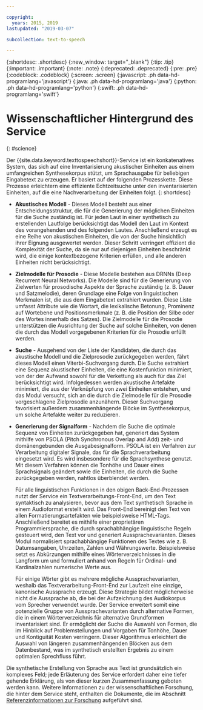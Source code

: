 ```yaml
---

copyright:
  years: 2015, 2019
lastupdated: "2019-03-07"

subcollection: text-to-speech

---
```


{:shortdesc: .shortdesc}
{:new_window: target="_blank"}
{:tip: .tip}
{:important: .important}
{:note: .note}
{:deprecated: .deprecated}
{:pre: .pre}
{:codeblock: .codeblock}
{:screen: .screen}
{:javascript: .ph data-hd-programlang='javascript'}
{:java: .ph data-hd-programlang='java'}
{:python: .ph data-hd-programlang='python'}
{:swift: .ph data-hd-programlang='swift'}

# Wissenschaftlicher Hintergrund des Service
{: #science}

Der {{site.data.keyword.texttospeechshort}}-Service ist ein konkatenatives System, das sich auf eine Inventarisierung akustischer Einheiten aus einem umfangreichen Synthesekorpus stützt, um Sprachausgabe für beliebigen Eingabetext zu erzeugen. Er basiert auf der folgenden Prozesskette. Diese Prozesse erleichtern eine effiziente Echtzeitsuche unter den inventarisierten Einheiten, auf die eine Nachverarbeitung der Einheiten folgt.
{: shortdesc}

-   **Akustisches Modell** - Dieses Modell besteht aus einer Entscheidungsstruktur, die für die Generierung der möglichen Einheiten für die Suche zuständig ist. Für jeden Laut in einer synthetisch zu erstellenden Lautfolge berücksichtigt das Modell den Laut im Kontext des vorangehenden und des folgenden Lautes. Anschließend erzeugt es eine Reihe von akustischen Einheiten, die von der Suche hinsichtlich ihrer Eignung ausgewertet werden. Dieser Schritt verringert effizient die Komplexität der Suche, da sie nur auf diejenigen Einheiten beschränkt wird, die einige kontextbezogene Kriterien erfüllen, und alle anderen Einheiten nicht berücksichtigt.
-   **Zielmodelle für Prosodie** - Diese Modelle bestehen aus DRNNs (Deep Recurrent Neural Networks). Die Modelle sind für die Generierung von Zielwerten für prosodische Aspekte der Sprache zuständig (z. B. Dauer und Satzmelodie), deren Grundlage eine Folge von linguistischen Merkmalen ist, die aus dem Eingabetext extrahiert wurden. Diese Liste umfasst Attribute wie die Wortart, die lexikalische Betonung, Prominenz auf Wortebene und Positionsmerkmale (z. B. die Position der Silbe oder des Wortes innerhalb des Satzes). Die Zielmodelle für die Prosodie unterstützen die Ausrichtung der Suche auf solche Einheiten, von denen die durch das Modell vorgegebenen Kriterien für die Prosodie erfüllt werden.
-   **Suche** - Ausgehend von der Liste der Kandidaten, die durch das akustische Modell und die Zielprosodie zurückgegeben werden, fährt dieses Modell einen Viterbi-Suchvorgang durch. Die Suche extrahiert eine Sequenz akustischer Einheiten, die eine Kostenfunktion minimiert, von der der Aufwand sowohl für die Verkettung als auch für das Ziel berücksichtigt wird. Infolgedessen werden akustische Artefakte minimiert, die aus der Verknüpfung von zwei Einheiten entstehen, und das Modul versucht, sich an die durch die Zielmodelle für die Prosodie vorgeschlagene Zielprosodie anzunähern. Dieser Suchvorgang favorisiert außerdem zusammenhängende Blöcke im Synthesekorpus, um solche Artefakte weiter zu reduzieren.
-   **Generierung der Signalform** - Nachdem die Suche die optimale Sequenz von Einheiten zurückgegeben hat, generiert das System mithilfe von PSOLA (Pitch Synchronous Overlap and Add) zeit- und domänengebunden die Ausgabesignalform. PSOLA ist ein Verfahren zur Verarbeitung digitaler Signale, das für die Sprachverarbeitung eingesetzt wird. Es wird insbesondere für die Sprachsynthese genutzt. Mit diesem Verfahren können die Tonhöhe und Dauer eines Sprachsignals geändert sowie die Einheiten, die durch die Suche zurückgegeben werden, nahtlos überblendet werden.

    Für alle linguistischen Funktionen in den obigen Back-End-Prozessen nutzt der Service ein Textverarbeitungs-Front-End, um den Text syntaktisch zu analysieren, bevor aus dem Text synthetisch Sprache in einem Audioformat erstellt wird. Das Front-End bereinigt den Text von allen Formatierungsartefakten wie beispielsweise HTML-Tags. Anschließend bereitet es mithilfe einer proprietären Programmiersprache, die durch sprachabhängige linguistische Regeln gesteuert wird, den Text vor und generiert Aussprachevarianten. Dieses Modul normalisiert sprachabhängige Funktionen des Textes wie z. B. Datumsangaben, Uhrzeiten, Zahlen und Währungswerte. Beispielsweise setzt es Abkürzungen mithilfe eines Wörterverzeichnisses in die Langform um und formuliert anhand von Regeln für Ordinal- und Kardinalzahlen numerische Werte aus.

    Für einige Wörter gibt es mehrere mögliche Aussprachevarianten, weshalb das Textverarbeitung-Front-End zur Laufzeit eine einzige, kanonische Aussprache erzeugt. Diese Strategie bildet möglicherweise nicht die Aussprache ab, die bei der Aufzeichnung des Audiokorpus vom Sprecher verwendet wurde. Der Service erweitert somit eine potenzielle Gruppe von Aussprachevarianten durch alternative Formen, die in einem Wörterverzeichnis für alternative Grundformen inventarisiert sind. Er ermöglicht der Suche die Auswahl von Formen, die im Hinblick auf Problemstellungen und Vorgaben für Tonhöhe, Dauer und Kontiguität Kosten verringern. Dieser Algorithmus erleichtert die Auswahl von längeren zusammenhängenden Blöcken aus dem Datenbestand, was im synthetisch erstellten Ergebnis zu einem optimalen Sprechfluss führt.

Die synthetische Erstellung von Sprache aus Text ist grundsätzlich ein komplexes Feld; jede Erläuterung des Service erfordert daher eine tiefer gehende Erklärung, als von dieser kurzen Zusammenfassung geboten werden kann. Weitere Informationen zu der wissenschaftlichen Forschung, die hinter dem Service steht, enthalten die Dokumente, die im Abschnitt [Referenzinformationen zur Forschung](/docs/services/text-to-speech/references.html) aufgeführt sind.
